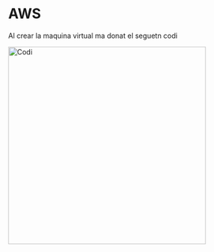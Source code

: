 # AWS 

Al crear la maquina virtual ma donat el seguetn codi 

<img width="400" alt="Codi" src="https://github.com/user-attachments/assets/01568dcb-7f22-4674-9e40-dedbc753a1f3">
